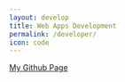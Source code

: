 ```yaml
---
layout: develop
title: Web Apps Development
permalink: /developer/
icon: code
---
```

<a class="item page-link" href="https://github.com/benkline?tab=repositories">
  <i class="github icon"></i>
  My Github Page
</a>
